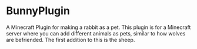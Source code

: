 # BunnyPlugin
A Minecraft Plugin for making a rabbit as a pet.
This plugin is for a Minecraft server where you can add different animals as pets, similar to how wolves are befriended. The first addition to this is the sheep.
